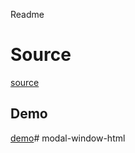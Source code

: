 Readme

# Source
[source](https://github.com/AliN11/alin11.github.io/tree/master/playground/modal-window)

## Demo
[demo](https://react-101.github.io/modal-window-html/)# modal-window-html
